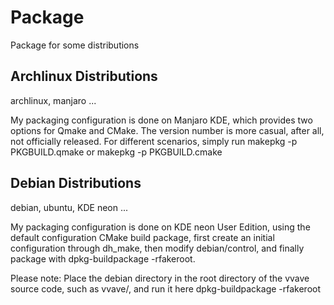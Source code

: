 # Package
Package for some distributions

## Archlinux Distributions 

archlinux, manjaro ...

My packaging configuration is done on Manjaro KDE, which provides two options for Qmake and CMake. The version number is more casual, after all, not officially released. For different scenarios, simply run makepkg -p  PKGBUILD.qmake or makepkg -p PKGBUILD.cmake

## Debian Distributions

debian, ubuntu, KDE neon ...

My packaging configuration is done on KDE neon User Edition, using the default configuration CMake build package, first create an initial configuration through dh_make, then modify debian/control, and finally package with dpkg-buildpackage -rfakeroot.

Please note: Place the debian directory in the root directory of the vvave source code, such as vvave/, and run it here dpkg-buildpackage -rfakeroot
